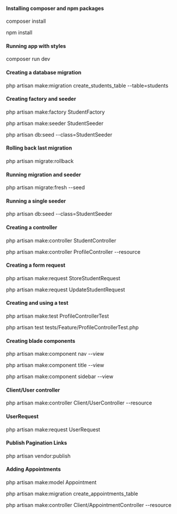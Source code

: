 #### Installing composer and npm packages

composer install

npm install

#### Running app with styles

composer run dev

#### Creating a database migration

php artisan make:migration create_students_table --table=students

#### Creating factory and seeder

php artisan make:factory StudentFactory

php artisan make:seeder StudentSeeder

php artisan db:seed --class=StudentSeeder

#### Rolling back last migration

php artisan migrate:rollback

#### Running migration and seeder

php artisan migrate:fresh --seed

#### Running a single seeder

php artisan db:seed --class=StudentSeeder

#### Creating a controller

php artisan make:controller StudentController

php artisan make:controller ProfileController --resource

#### Creating a form request

php artisan make:request StoreStudentRequest

php artisan make:request UpdateStudentRequest

#### Creating and using a test

php artisan make:test ProfileControllerTest

php artisan test tests/Feature/ProfileControllerTest.php

#### Creating blade components

php artisan make:component nav --view

php artisan make:component title --view

php artisan make:component sidebar --view

#### Client/User controller

php artisan make:controller Client/UserController --resource

#### UserRequest

php artisan make:request UserRequest

#### Publish Pagination Links

php artisan vendor:publish

#### Adding Appointments

php artisan make:model Appointment

php artisan make:migration create_appointments_table

php artisan make:controller Client/AppointmentController --resource
